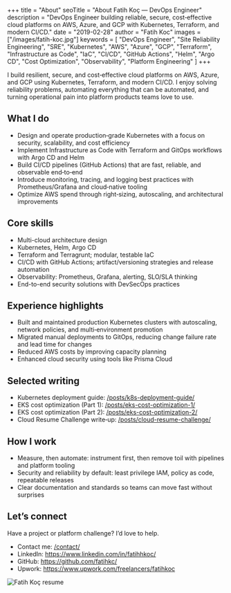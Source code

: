 +++
title = "About"
seoTitle = "About Fatih Koç — DevOps Engineer"
description = "DevOps Engineer building reliable, secure, cost‑effective cloud platforms on AWS, Azure, and GCP with Kubernetes, Terraform, and modern CI/CD."
date = "2019-02-28"
author = "Fatih Koc"
images = ["/images/fatih-koc.jpg"]
keywords = [
  "DevOps Engineer",
  "Site Reliability Engineering",
  "SRE",
  "Kubernetes",
  "AWS",
  "Azure",
  "GCP",
  "Terraform",
  "Infrastructure as Code",
  "IaC",
  "CI/CD",
  "GitHub Actions",
  "Helm",
  "Argo CD",
  "Cost Optimization",
  "Observability",
  "Platform Engineering"
]
+++

I build resilient, secure, and cost‑effective cloud platforms on AWS, Azure, and GCP using Kubernetes, Terraform, and modern CI/CD. I enjoy solving reliability problems, automating everything that can be automated, and turning operational pain into platform products teams love to use.

## What I do

- Design and operate production‑grade Kubernetes with a focus on security, scalability, and cost efficiency
- Implement Infrastructure as Code with Terraform and GitOps workflows with Argo CD and Helm
- Build CI/CD pipelines (GitHub Actions) that are fast, reliable, and observable end‑to‑end
- Introduce monitoring, tracing, and logging best practices with Prometheus/Grafana and cloud‑native tooling
- Optimize AWS spend through right‑sizing, autoscaling, and architectural improvements

## Core skills

- Multi-cloud architecture design
- Kubernetes, Helm, Argo CD
- Terraform and Terragrunt; modular, testable IaC
- CI/CD with GitHub Actions; artifact/versioning strategies and release automation
- Observability: Prometheus, Grafana, alerting, SLO/SLA thinking
- End-to-end security solutions with DevSecOps practices

## Experience highlights

- Built and maintained production Kubernetes clusters with autoscaling, network policies, and multi‑environment promotion
- Migrated manual deployments to GitOps, reducing change failure rate and lead time for changes
- Reduced AWS costs by improving capacity planning
- Enhanced cloud security using tools like Prisma Cloud

## Selected writing

- Kubernetes deployment guide: [/posts/k8s-deployment-guide/](/posts/k8s-deployment-guide/)
- EKS cost optimization (Part 1): [/posts/eks-cost-optimization-1/](/posts/eks-cost-optimization-1/)
- EKS cost optimization (Part 2): [/posts/eks-cost-optimization-2/](/posts/eks-cost-optimization-2/)
- Cloud Resume Challenge write‑up: [/posts/cloud-resume-challenge/](/posts/cloud-resume-challenge/)

## How I work

- Measure, then automate: instrument first, then remove toil with pipelines and platform tooling
- Security and reliability by default: least privilege IAM, policy as code, repeatable releases
- Clear documentation and standards so teams can move fast without surprises

## Let’s connect

Have a project or platform challenge? I’d love to help.

- Contact me: [/contact/](/contact/)
- LinkedIn: https://www.linkedin.com/in/fatihhkoc/
- GitHub: https://github.com/fatihkc/
- Upwork: https://www.upwork.com/freelancers/fatihkoc

![Fatih Koç resume](/images/fatih-koc-resume.jpeg)